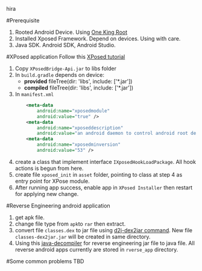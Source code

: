 hira

#Prerequisite
1. Rooted Android Device. Using [One King Root](http://www.kingroot.net/wap/download)
2. Installed Xposed Framework. Depend on devices. Using with care.
3. Java SDK. Android SDK, Android Studio.

#XPosed application
Follow this [XPosed tutorial](https://github.com/rovo89/XposedBridge/wiki/Development-tutorial)

1. Copy `XPosedBridge-Api.jar` to libs folder
2. In `build.gradle` depends on device:
    - **provided** fileTree(dir: 'libs', include: ['*.jar'])
    - **compiled** fileTree(dir: 'libs', include: ['*.jar'])
3. In `manifest.xml`
   ```xml
       <meta-data
           android:name="xposedmodule"
           android:value="true" />
       <meta-data
           android:name="xposeddescription"
           android:value="an android daemon to control android root device via outside commands" />
       <meta-data
           android:name="xposedminversion"
           android:value="53" />
    ```
4. create a class that implement interface `IXposedHookLoadPackage`. All hook actions is begun from here. 
5. create file `xposed_init` in `asset` folder, pointing to class at step 4 as entry point for XPose module. 
6. After running app success, enable app in `XPosed Installer` then restart for applying new change. 

#Reverse Engineering android application
1. get apk file.
2. change file type from `apk`to `rar` then extract.
3. convert file `classes.dex` to jar file using [d2j-dex2jar command](http://brewformulas.org/Dex2jar). New file `classes-dex2jar.jar` will be created in same directory.
4. Using this [java-decompiler](http://jd.benow.ca/) for reverse engineering jar file to java file. All reverse android apps currently are stored in `rverse_app` directory.

#Some common problems
TBD

